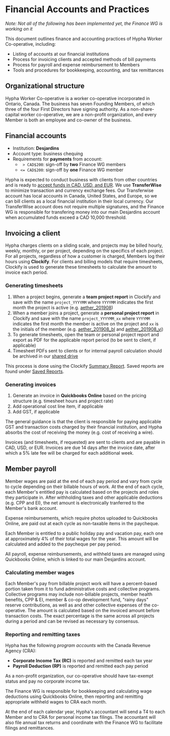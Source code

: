 # Financial Accounts and Practices

_Note: Not all of the following has been implemented yet, the Finance WG is working on it_

This document outlines finance and accounting practices of Hypha Worker Co-operative, including:

- Listing of accounts at our financial institutions
- Process for invoicing clients and accepted methods of bill payments
- Process for payroll and expense reimbursement to Members
- Tools and procedures for bookkeeping, accounting, and tax remittances

## Organizational structure

Hypha Worker Co-operative is a worker co-operative incorporated in Ontario, Canada. The business has seven Founding Members, of which three of the four First Directors have signing authority. As a non-share-capital worker co-operative, we are a non-profit organization, and every Member is both an employee and co-owner of the business.

## Financial accounts

- Institution: **Desjardins**  
- Account type: business chequing  
- Requirements for **payments** from account:  
  - ` > CAD$200`: sign-off by **two** Finance WG members  
  - `<= CAD$200`: sign-off by **one** Finance WG member

Hypha is expected to conduct business with clients from other countries and is ready to [accept funds in CAD, USD, and EUR](https://transferwise.com/help-smart/11/getting-started/2571907/what-currencies-do-you-support). We use **TransferWise** to minimize transaction and currency exchange fees. Our Transferwise account has local accounts in Canada, United States, and Europe, so we can bill clients as a local financial institution in their local currency. Our TransferWise account does not require multiple signatures, and the Finance WG is responsible for transfering money into our main Desjardins account when accumulated funds exceed a CAD 10,000 threshold.

## Invoicing a client

Hypha charges clients on a sliding scale, and projects may be billed hourly, weekly, monthly, or per project, depending on the specifics of each project. For all projects, regardless of how a customer is charged, Members log their hours using **Clockify**. For clients and billing models that require timesheets, Clockify is used to generate these timesheets to calculate the amount to invoice each period.

### Generating timesheets

1. When a project begins, generate a **team project report** in Clockify and save with the name `project_YYYYMM` where `YYYYMM` indicates the first month the project is active (e.g. [aether_201908](https://clockify.me/bookmarks/5db255d9e8cd9c50073f35ad))
1. When a member joins a project, generate a **personal project report** in Clockify and save with the name `project_YYYYMM_xx` where `YYYYMM` indicates the first month the member is active on the project and `xx` is the initials of the member (e.g. [aether_201908_bl](https://clockify.me/bookmarks/5dab94738a17084c0337690d) and [aether_201908_yj](https://clockify.me/bookmarks/5dab94828a17084c03376911))
1. To generate timesheets, open the team or personal project report and export as PDF for the applicable report period (to be sent to client, if applicable)
1. Timesheet PDFs sent to clients or for internal payroll calculation should be archived in our [shared drive](https://link.hypha.coop/drive)

This process is done using the Clockify [Summary Report](https://clockify.me/reports/summary). Saved reports are found under [Saved Reports](https://clockify.me/reports/saved).

### Generating invoices

1. Generate an invoice in **Quickbooks Online** based on the pricing structure (e.g. timesheet hours and project rate)
1. Add operational cost line item, if applicable
1. Add GST, if applicable

The general guidance is that the client is responsible for paying applicable GST and transaction costs charged by their financial institution, and Hypha absorbs the cost of receiving the money (e.g. cost of receiving a wire).

Invoices (and timesheets, if requested) are sent to clients and are payable in CAD, USD, or EUR. Invoices are due 14 days after the invoice date, after which a 5% late fee will be charged for each additional week.

## Member payroll

Member wages are paid at the end of each pay period and vary from cycle to cycle depending on their billable hours of work. At the end of each cycle, each Member's entitled pay is calculated based on the projects and roles they participate in. After withholding taxes and other applicable deductions (e.g. CPP and EI), the net amount is electronically tranferred to the Member's bank account.

Expense reimbursements, which require photos uploaded to Quickbooks Online, are paid out at each cycle as non-taxable items in the paycheque.

Each Member is entitled to a public holiday pay and vacation pay, each one at approximately 4% of their total wages for the year. This amount will be calculated and added to the paycheque per pay period.

All payroll, expense reimbursements, and withheld taxes are managed using Quickbooks Online, which is linked to our main Desjardins account.

### Calculating member wages

Each Member's pay from billable project work will have a percent-based portion taken from it to fund administrative costs and collective programs. Collective programs may include non-billable projects, member health benefits, CPP & EI, member & co-op development fund, "rainy days" reserve contributions, as well as and other collective expenses of the co-operative. The amount is calculated based on the invoiced amount before transaction costs. The exact percentage is the same across all projects during a period and can be revised as necessary by consensus.

### Reporting and remitting taxes

Hypha has the following _program accounts_ with the Canada Revenue Agency (CRA):

- **Corporate Income Tax (RC)** is reported and remitted each tax year
- **Payroll Deduction (RP)** is reported and remitted each pay period

As a non-profit organization, our co-operative should have tax-exempt status and pay no corporate income tax.

The Finance WG is responsible for bookkeeping and calculating wage deductions using Quickbooks Online, then reporting and remitting appropriate withheld wages to CRA each month.

At the end of each calendar year, Hypha's accountant will send a T4 to each Member and to CRA for personal income tax filings. The accountant will also file annual tax returns and coordinate with the Finance WG to facilitate filings and remittances.
